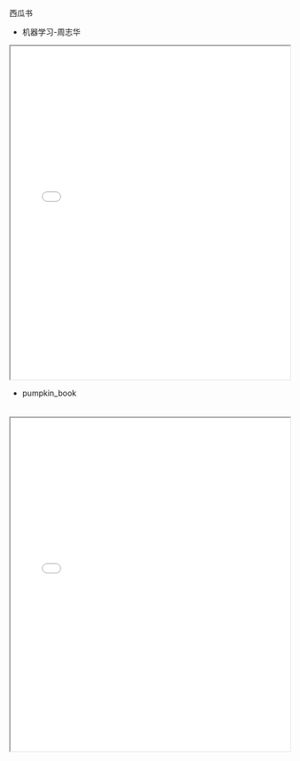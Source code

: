 西瓜书

* 机器学习-周志华 
  
<iframe src="StudyNotes/MachineLearning/机器学习-周志华.pdf" width="100%" height="600px">
    <p>您的浏览器不支持嵌入式 PDF。请 <a href="StudyNotes/MachineLearning/机器学习-周志华.pdf">点击这里下载 PDF 文件</a>。</p>
</iframe>

* pumpkin_book
  
<iframe src="StudyNotes/MachineLearning/pumpkin_book.pdf" width="100%" height="600px" style="margin-top: 20px;">
    <p>您的浏览器不支持嵌入式 PDF。请 <a href="StudyNotes/MachineLearning/pumpkin_book.pdf">点击这里下载 PDF 文件</a>。</p>
</iframe>  